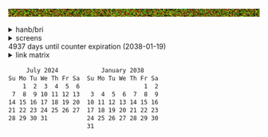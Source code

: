 ![banner](images/sunset.jpg)


<details><summary>hanb/bri</summary>
<sub><sup><sub><sup><sub><sup><sub><sup><sub><sup><sub><sup><sub><sup><sub><sup>
<pre>b   b   b   b   b   b     a   a   a   a   a   a   a     b   b   b   b   b   b
  b   b   b   b   b     a   a   a   a   a   a   a   a     b   b   b   b   b  
                      a   a   a   a   a   a   a   a   a                      
  c   c   c   c   c     a   a   a   a   a   a   a   a     c   c   c   c   c  
c   c   c   c   c   c     a   a   a   R   L   a   a     c   c   c   c   c   c
  c   c   c   c   c   c     a   a   RRRRR L a   a     c   c   c   c   c   c  
c   c   c   c   c   c   c     a   a  RRR  L   a     c   c   c   c   c   c   c
  c   c   c   c   c   c   c         RRRRRLLL      c   c   c   c   c   c   c  
c   c   c   c   c   c   c     d   d RRRRR L   d     c   c   c   c   c   c   c
  c   c   c   c   c   c     d   d   dRRRd   d   d     c   c   c   c   c   c  
c   c   c   c   c   c     d   d   d  RRR  d   d   d     c   c   c   c   c   c
  c   c   c   c   c     d   d   d   dRRRd   d   d   d     c   c   c   c   c  
                      d   d   d   d  RRR  d   d   d   d                      
  b   b   b   b   b     d   d   d   RRRRR   d   d   d     b   b   b   b   b  
b   b   b   b   b   b     d   d   d   d   d   d   d     b   b   b   b   b   b
  b   b   b   b   b   b     d   d   d   d   d   d     b   b   b   b   b   b  
b   b   b   b   b   b   b     d   d   d   d   d     b   b   b   b   b   b   b
  b   b   b   b   b   b   b                       b   b   b   b   b   b   b  
b   b   b   b   b   b   b     a   a   a   a   a     b   b   b   b   b   b   b
  b   b   b   b   b   b     a   a   a   a   a   a     b   b   b   b   b   b  
b   b   b   b   b   b     a   a   a   a   a   a   a     b   b   b   b   b   b
  b   b   b   b   b     a   a   a   a   a   a   a   a     b   b   b   b   b  
                      a   a   a   a   a   a   a   a   a                      
  c   c   c   c   c     a   a   a   a   a   a   a   a     c   c   c   c   c
</pre>
</sup></sub></sup></sub></sup></sub></sup></sub></sup></sub></sup></sub></sup></sub></sup></sub>

[hanb](https://github.com/handyc/hanb)

[bri](https://github.com/handyc/bri)

</details> 

<details><summary>screens</summary>
<sub><sup><sub><sup><sub><sup><sub><sup><sub><sup><sub><sup><sub><sup><sub><sup>
<pre>b   b   b   b   b   b     a   a   a   a   a   a   a     b   b   b   b   b   b     b   b   b   b   b   b     a   a   a   a   a   a   a     b   b   b   b   b   b     b   b   b   b   b   b     a   a   a   a   a   a   a     b   b   b   b   b   b     b   b   b   b   b   b     a   a   a   a   a   a   a     b   b   b   b   b   b
  b   b   b   b   b     a   a   a   a   a   a   a   a     b   b   b   b   b         b   b   b   b   b     a   a   a   a   a   a   a   a     b   b   b   b   b         b   b   b   b   b     a   a   a   a   a   a   a   a     b   b   b   b   b         b   b   b   b   b     a   a   a   a   a   a   a   a     b   b   b   b   b  
                      a   a   a   a   a   a   a   a   a                                                 a   a   a   a   a   a   a   a   a                                                 a   a   a   a   a   a   a   a   a                                                 a   a   a   a   a   a   a   a   a                      
  c   c   c   c   c     a   a   a   a   a   a   a   a     c   c   c   c   c         c   c   c   c   c     a   a   a   a   a   a   a   a     c   c   c   c   c         c   c   c   c   c     a   a   a   a   a   a   a   a     c   c   c   c   c         c   c   c   c   c     a   a   a   a   a   a   a   a     c   c   c   c   c  
c   c   c   c   c   c     a   a   a   R   L   a   a     c   c   c   c   c   c     c   c   c   c   c   c     a   a   a   R   L   a   a     c   c   c   c   c   c     c   c   c   c   c   c     a   a   a   R   L   a   a     c   c   c   c   c   c     c   c   c   c   c   c     a   a   a   R   L   a   a     c   c   c   c   c   c
  c   c   c   c   c   c     a   a   RRRRR L a   a     c   c   c   c   c   c         c   c   c   c   c   c     a   a   RRRRR L a   a     c   c   c   c   c   c         c   c   c   c   c   c     a   a   RRRRR L a   a     c   c   c   c   c   c         c   c   c   c   c   c     a   a   RRRRR L a   a     c   c   c   c   c   c  
c   c   c   c   c   c   c     a   a  RRR  L   a     c   c   c   c   c   c   c     c   c   c   c   c   c   c     a   a  RRR  L   a     c   c   c   c   c   c   c     c   c   c   c   c   c   c     a   a  RRR  L   a     c   c   c   c   c   c   c     c   c   c   c   c   c   c     a   a  RRR  L   a     c   c   c   c   c   c   c
  c   c   c   c   c   c   c         RRRRRLLL      c   c   c   c   c   c   c         c   c   c   c   c   c   c         RRRRRLLL      c   c   c   c   c   c   c         c   c   c   c   c   c   c         RRRRRLLL      c   c   c   c   c   c   c         c   c   c   c   c   c   c         RRRRRLLL      c   c   c   c   c   c   c  
c   c   c   c   c   c   c     d   d RRRRR L   d     c   c   c   c   c   c   c     c   c   c   c   c   c   c     d   d RRRRR L   d     c   c   c   c   c   c   c     c   c   c   c   c   c   c     d   d RRRRR L   d     c   c   c   c   c   c   c     c   c   c   c   c   c   c     d   d RRRRR L   d     c   c   c   c   c   c   c
  c   c   c   c   c   c     d   d   dRRRd   d   d     c   c   c   c   c   c         c   c   c   c   c   c     d   d   dRRRd   d   d     c   c   c   c   c   c         c   c   c   c   c   c     d   d   dRRRd   d   d     c   c   c   c   c   c         c   c   c   c   c   c     d   d   dRRRd   d   d     c   c   c   c   c   c  
c   c   c   c   c   c     d   d   d  RRR  d   d   d     c   c   c   c   c   c     c   c   c   c   c   c     d   d   d  RRR  d   d   d     c   c   c   c   c   c     c   c   c   c   c   c     d   d   d  RRR  d   d   d     c   c   c   c   c   c     c   c   c   c   c   c     d   d   d  RRR  d   d   d     c   c   c   c   c   c
  c   c   c   c   c     d   d   d   dRRRd   d   d   d     c   c   c   c   c         c   c   c   c   c     d   d   d   dRRRd   d   d   d     c   c   c   c   c         c   c   c   c   c     d   d   d   dRRRd   d   d   d     c   c   c   c   c         c   c   c   c   c     d   d   d   dRRRd   d   d   d     c   c   c   c   c  
                      d   d   d   d  RRR  d   d   d   d                                                 d   d   d   d  RRR  d   d   d   d                                                 d   d   d   d  RRR  d   d   d   d                                                 d   d   d   d  RRR  d   d   d   d                      
  b   b   b   b   b     d   d   d   RRRRR   d   d   d     b   b   b   b   b         b   b   b   b   b     d   d   d   RRRRR   d   d   d     b   b   b   b   b         b   b   b   b   b     d   d   d   RRRRR   d   d   d     b   b   b   b   b         b   b   b   b   b     d   d   d   RRRRR   d   d   d     b   b   b   b   b  
b   b   b   b   b   b     d   d   d   d   d   d   d     b   b   b   b   b   b     b   b   b   b   b   b     d   d   d   d   d   d   d     b   b   b   b   b   b     b   b   b   b   b   b     d   d   d   d   d   d   d     b   b   b   b   b   b     b   b   b   b   b   b     d   d   d   d   d   d   d     b   b   b   b   b   b
  b   b   b   b   b   b     d   d   d   d   d   d     b   b   b   b   b   b         b   b   b   b   b   b     d   d   d   d   d   d     b   b   b   b   b   b         b   b   b   b   b   b     d   d   d   d   d   d     b   b   b   b   b   b         b   b   b   b   b   b     d   d   d   d   d   d     b   b   b   b   b   b  
b   b   b   b   b   b   b     d   d   d   d   d     b   b   b   b   b   b   b     b   b   b   b   b   b   b     d   d   d   d   d     b   b   b   b   b   b   b     b   b   b   b   b   b   b     d   d   d   d   d     b   b   b   b   b   b   b     b   b   b   b   b   b   b     d   d   d   d   d     b   b   b   b   b   b   b
  b   b   b   b   b   b   b                       b   b   b   b   b   b   b         b   b   b   b   b   b   b                       b   b   b   b   b   b   b         b   b   b   b   b   b   b                       b   b   b   b   b   b   b         b   b   b   b   b   b   b                       b   b   b   b   b   b   b  
b   b   b   b   b   b   b     a   a   a   a   a     b   b   b   b   b   b   b     b   b   b   b   b   b   b     a   a   a   a   a     b   b   b   b   b   b   b     b   b   b   b   b   b   b     a   a   a   a   a     b   b   b   b   b   b   b     b   b   b   b   b   b   b     a   a   a   a   a     b   b   b   b   b   b   b
  b   b   b   b   b   b     a   a   a   a   a   a     b   b   b   b   b   b         b   b   b   b   b   b     a   a   a   a   a   a     b   b   b   b   b   b         b   b   b   b   b   b     a   a   a   a   a   a     b   b   b   b   b   b         b   b   b   b   b   b     a   a   a   a   a   a     b   b   b   b   b   b  
b   b   b   b   b   b     a   a   a   a   a   a   a     b   b   b   b   b   b     b   b   b   b   b   b     a   a   a   a   a   a   a     b   b   b   b   b   b     b   b   b   b   b   b     a   a   a   a   a   a   a     b   b   b   b   b   b     b   b   b   b   b   b     a   a   a   a   a   a   a     b   b   b   b   b   b
  b   b   b   b   b     a   a   a   a   a   a   a   a     b   b   b   b   b         b   b   b   b   b     a   a   a   a   a   a   a   a     b   b   b   b   b         b   b   b   b   b     a   a   a   a   a   a   a   a     b   b   b   b   b         b   b   b   b   b     a   a   a   a   a   a   a   a     b   b   b   b   b  
                      a   a   a   a   a   a   a   a   a                                                 a   a   a   a   a   a   a   a   a                                                 a   a   a   a   a   a   a   a   a                                                 a   a   a   a   a   a   a   a   a                      
  c   c   c   c   c     a   a   a   a   a   a   a   a     c   c   c   c   c       c   c   c   c   c     a   a   a   a   a   a   a   a     c   c   c   c   c       c   c   c   c   c     a   a   a   a   a   a   a   a     c   c   c   c   c       c   c   c   c   c     a   a   a   a   a   a   a   a     c   c   c   c   c
</pre>
<pre>b   b   b   b   b   b     a   a   a   a   a   a   a     b   b   b   b   b   b     b   b   b   b   b   b     a   a   a   a   a   a   a     b   b   b   b   b   b     b   b   b   b   b   b     a   a   a   a   a   a   a     b   b   b   b   b   b     b   b   b   b   b   b     a   a   a   a   a   a   a     b   b   b   b   b   b
  b   b   b   b   b     a   a   a   a   a   a   a   a     b   b   b   b   b         b   b   b   b   b     a   a   a   a   a   a   a   a     b   b   b   b   b         b   b   b   b   b     a   a   a   a   a   a   a   a     b   b   b   b   b         b   b   b   b   b     a   a   a   a   a   a   a   a     b   b   b   b   b  
                      a   a   a   a   a   a   a   a   a                                                 a   a   a   a   a   a   a   a   a                                                 a   a   a   a   a   a   a   a   a                                                 a   a   a   a   a   a   a   a   a                      
  c   c   c   c   c     a   a   a   a   a   a   a   a     c   c   c   c   c         c   c   c   c   c     a   a   a   a   a   a   a   a     c   c   c   c   c         c   c   c   c   c     a   a   a   a   a   a   a   a     c   c   c   c   c         c   c   c   c   c     a   a   a   a   a   a   a   a     c   c   c   c   c  
c   c   c   c   c   c     a   a   a   R   L   a   a     c   c   c   c   c   c     c   c   c   c   c   c     a   a   a   R   L   a   a     c   c   c   c   c   c     c   c   c   c   c   c     a   a   a   R   L   a   a     c   c   c   c   c   c     c   c   c   c   c   c     a   a   a   R   L   a   a     c   c   c   c   c   c
  c   c   c   c   c   c     a   a   RRRRR L a   a     c   c   c   c   c   c         c   c   c   c   c   c     a   a   RRRRR L a   a     c   c   c   c   c   c         c   c   c   c   c   c     a   a   RRRRR L a   a     c   c   c   c   c   c         c   c   c   c   c   c     a   a   RRRRR L a   a     c   c   c   c   c   c  
c   c   c   c   c   c   c     a   a  RRR  L   a     c   c   c   c   c   c   c     c   c   c   c   c   c   c     a   a  RRR  L   a     c   c   c   c   c   c   c     c   c   c   c   c   c   c     a   a  RRR  L   a     c   c   c   c   c   c   c     c   c   c   c   c   c   c     a   a  RRR  L   a     c   c   c   c   c   c   c
  c   c   c   c   c   c   c         RRRRRLLL      c   c   c   c   c   c   c         c   c   c   c   c   c   c         RRRRRLLL      c   c   c   c   c   c   c         c   c   c   c   c   c   c         RRRRRLLL      c   c   c   c   c   c   c         c   c   c   c   c   c   c         RRRRRLLL      c   c   c   c   c   c   c  
c   c   c   c   c   c   c     d   d RRRRR L   d     c   c   c   c   c   c   c     c   c   c   c   c   c   c     d   d RRRRR L   d     c   c   c   c   c   c   c     c   c   c   c   c   c   c     d   d RRRRR L   d     c   c   c   c   c   c   c     c   c   c   c   c   c   c     d   d RRRRR L   d     c   c   c   c   c   c   c
  c   c   c   c   c   c     d   d   dRRRd   d   d     c   c   c   c   c   c         c   c   c   c   c   c     d   d   dRRRd   d   d     c   c   c   c   c   c         c   c   c   c   c   c     d   d   dRRRd   d   d     c   c   c   c   c   c         c   c   c   c   c   c     d   d   dRRRd   d   d     c   c   c   c   c   c  
c   c   c   c   c   c     d   d   d  RRR  d   d   d     c   c   c   c   c   c     c   c   c   c   c   c     d   d   d  RRR  d   d   d     c   c   c   c   c   c     c   c   c   c   c   c     d   d   d  RRR  d   d   d     c   c   c   c   c   c     c   c   c   c   c   c     d   d   d  RRR  d   d   d     c   c   c   c   c   c
  c   c   c   c   c     d   d   d   dRRRd   d   d   d     c   c   c   c   c         c   c   c   c   c     d   d   d   dRRRd   d   d   d     c   c   c   c   c         c   c   c   c   c     d   d   d   dRRRd   d   d   d     c   c   c   c   c         c   c   c   c   c     d   d   d   dRRRd   d   d   d     c   c   c   c   c  
                      d   d   d   d  RRR  d   d   d   d                                                 d   d   d   d  RRR  d   d   d   d                                                 d   d   d   d  RRR  d   d   d   d                                                 d   d   d   d  RRR  d   d   d   d                      
  b   b   b   b   b     d   d   d   RRRRR   d   d   d     b   b   b   b   b         b   b   b   b   b     d   d   d   RRRRR   d   d   d     b   b   b   b   b         b   b   b   b   b     d   d   d   RRRRR   d   d   d     b   b   b   b   b         b   b   b   b   b     d   d   d   RRRRR   d   d   d     b   b   b   b   b  
b   b   b   b   b   b     d   d   d   d   d   d   d     b   b   b   b   b   b     b   b   b   b   b   b     d   d   d   d   d   d   d     b   b   b   b   b   b     b   b   b   b   b   b     d   d   d   d   d   d   d     b   b   b   b   b   b     b   b   b   b   b   b     d   d   d   d   d   d   d     b   b   b   b   b   b
  b   b   b   b   b   b     d   d   d   d   d   d     b   b   b   b   b   b         b   b   b   b   b   b     d   d   d   d   d   d     b   b   b   b   b   b         b   b   b   b   b   b     d   d   d   d   d   d     b   b   b   b   b   b         b   b   b   b   b   b     d   d   d   d   d   d     b   b   b   b   b   b  
b   b   b   b   b   b   b     d   d   d   d   d     b   b   b   b   b   b   b     b   b   b   b   b   b   b     d   d   d   d   d     b   b   b   b   b   b   b     b   b   b   b   b   b   b     d   d   d   d   d     b   b   b   b   b   b   b     b   b   b   b   b   b   b     d   d   d   d   d     b   b   b   b   b   b   b
  b   b   b   b   b   b   b                       b   b   b   b   b   b   b         b   b   b   b   b   b   b                       b   b   b   b   b   b   b         b   b   b   b   b   b   b                       b   b   b   b   b   b   b         b   b   b   b   b   b   b                       b   b   b   b   b   b   b  
b   b   b   b   b   b   b     a   a   a   a   a     b   b   b   b   b   b   b     b   b   b   b   b   b   b     a   a   a   a   a     b   b   b   b   b   b   b     b   b   b   b   b   b   b     a   a   a   a   a     b   b   b   b   b   b   b     b   b   b   b   b   b   b     a   a   a   a   a     b   b   b   b   b   b   b
  b   b   b   b   b   b     a   a   a   a   a   a     b   b   b   b   b   b         b   b   b   b   b   b     a   a   a   a   a   a     b   b   b   b   b   b         b   b   b   b   b   b     a   a   a   a   a   a     b   b   b   b   b   b         b   b   b   b   b   b     a   a   a   a   a   a     b   b   b   b   b   b  
b   b   b   b   b   b     a   a   a   a   a   a   a     b   b   b   b   b   b     b   b   b   b   b   b     a   a   a   a   a   a   a     b   b   b   b   b   b     b   b   b   b   b   b     a   a   a   a   a   a   a     b   b   b   b   b   b     b   b   b   b   b   b     a   a   a   a   a   a   a     b   b   b   b   b   b
  b   b   b   b   b     a   a   a   a   a   a   a   a     b   b   b   b   b         b   b   b   b   b     a   a   a   a   a   a   a   a     b   b   b   b   b         b   b   b   b   b     a   a   a   a   a   a   a   a     b   b   b   b   b         b   b   b   b   b     a   a   a   a   a   a   a   a     b   b   b   b   b  
                      a   a   a   a   a   a   a   a   a                                                 a   a   a   a   a   a   a   a   a                                                 a   a   a   a   a   a   a   a   a                                                 a   a   a   a   a   a   a   a   a                      
  c   c   c   c   c     a   a   a   a   a   a   a   a     c   c   c   c   c       c   c   c   c   c     a   a   a   a   a   a   a   a     c   c   c   c   c       c   c   c   c   c     a   a   a   a   a   a   a   a     c   c   c   c   c       c   c   c   c   c     a   a   a   a   a   a   a   a     c   c   c   c   c
</pre>
<pre>b   b   b   b   b   b     a   a   a   a   a   a   a     b   b   b   b   b   b     b   b   b   b   b   b     a   a   a   a   a   a   a     b   b   b   b   b   b     b   b   b   b   b   b     a   a   a   a   a   a   a     b   b   b   b   b   b     b   b   b   b   b   b     a   a   a   a   a   a   a     b   b   b   b   b   b
  b   b   b   b   b     a   a   a   a   a   a   a   a     b   b   b   b   b         b   b   b   b   b     a   a   a   a   a   a   a   a     b   b   b   b   b         b   b   b   b   b     a   a   a   a   a   a   a   a     b   b   b   b   b         b   b   b   b   b     a   a   a   a   a   a   a   a     b   b   b   b   b  
                      a   a   a   a   a   a   a   a   a                                                 a   a   a   a   a   a   a   a   a                                                 a   a   a   a   a   a   a   a   a                                                 a   a   a   a   a   a   a   a   a                      
  c   c   c   c   c     a   a   a   a   a   a   a   a     c   c   c   c   c         c   c   c   c   c     a   a   a   a   a   a   a   a     c   c   c   c   c         c   c   c   c   c     a   a   a   a   a   a   a   a     c   c   c   c   c         c   c   c   c   c     a   a   a   a   a   a   a   a     c   c   c   c   c  
c   c   c   c   c   c     a   a   a   R   L   a   a     c   c   c   c   c   c     c   c   c   c   c   c     a   a   a   R   L   a   a     c   c   c   c   c   c     c   c   c   c   c   c     a   a   a   R   L   a   a     c   c   c   c   c   c     c   c   c   c   c   c     a   a   a   R   L   a   a     c   c   c   c   c   c
  c   c   c   c   c   c     a   a   RRRRR L a   a     c   c   c   c   c   c         c   c   c   c   c   c     a   a   RRRRR L a   a     c   c   c   c   c   c         c   c   c   c   c   c     a   a   RRRRR L a   a     c   c   c   c   c   c         c   c   c   c   c   c     a   a   RRRRR L a   a     c   c   c   c   c   c  
c   c   c   c   c   c   c     a   a  RRR  L   a     c   c   c   c   c   c   c     c   c   c   c   c   c   c     a   a  RRR  L   a     c   c   c   c   c   c   c     c   c   c   c   c   c   c     a   a  RRR  L   a     c   c   c   c   c   c   c     c   c   c   c   c   c   c     a   a  RRR  L   a     c   c   c   c   c   c   c
  c   c   c   c   c   c   c         RRRRRLLL      c   c   c   c   c   c   c         c   c   c   c   c   c   c         RRRRRLLL      c   c   c   c   c   c   c         c   c   c   c   c   c   c         RRRRRLLL      c   c   c   c   c   c   c         c   c   c   c   c   c   c         RRRRRLLL      c   c   c   c   c   c   c  
c   c   c   c   c   c   c     d   d RRRRR L   d     c   c   c   c   c   c   c     c   c   c   c   c   c   c     d   d RRRRR L   d     c   c   c   c   c   c   c     c   c   c   c   c   c   c     d   d RRRRR L   d     c   c   c   c   c   c   c     c   c   c   c   c   c   c     d   d RRRRR L   d     c   c   c   c   c   c   c
  c   c   c   c   c   c     d   d   dRRRd   d   d     c   c   c   c   c   c         c   c   c   c   c   c     d   d   dRRRd   d   d     c   c   c   c   c   c         c   c   c   c   c   c     d   d   dRRRd   d   d     c   c   c   c   c   c         c   c   c   c   c   c     d   d   dRRRd   d   d     c   c   c   c   c   c  
c   c   c   c   c   c     d   d   d  RRR  d   d   d     c   c   c   c   c   c     c   c   c   c   c   c     d   d   d  RRR  d   d   d     c   c   c   c   c   c     c   c   c   c   c   c     d   d   d  RRR  d   d   d     c   c   c   c   c   c     c   c   c   c   c   c     d   d   d  RRR  d   d   d     c   c   c   c   c   c
  c   c   c   c   c     d   d   d   dRRRd   d   d   d     c   c   c   c   c         c   c   c   c   c     d   d   d   dRRRd   d   d   d     c   c   c   c   c         c   c   c   c   c     d   d   d   dRRRd   d   d   d     c   c   c   c   c         c   c   c   c   c     d   d   d   dRRRd   d   d   d     c   c   c   c   c  
                      d   d   d   d  RRR  d   d   d   d                                                 d   d   d   d  RRR  d   d   d   d                                                 d   d   d   d  RRR  d   d   d   d                                                 d   d   d   d  RRR  d   d   d   d                      
  b   b   b   b   b     d   d   d   RRRRR   d   d   d     b   b   b   b   b         b   b   b   b   b     d   d   d   RRRRR   d   d   d     b   b   b   b   b         b   b   b   b   b     d   d   d   RRRRR   d   d   d     b   b   b   b   b         b   b   b   b   b     d   d   d   RRRRR   d   d   d     b   b   b   b   b  
b   b   b   b   b   b     d   d   d   d   d   d   d     b   b   b   b   b   b     b   b   b   b   b   b     d   d   d   d   d   d   d     b   b   b   b   b   b     b   b   b   b   b   b     d   d   d   d   d   d   d     b   b   b   b   b   b     b   b   b   b   b   b     d   d   d   d   d   d   d     b   b   b   b   b   b
  b   b   b   b   b   b     d   d   d   d   d   d     b   b   b   b   b   b         b   b   b   b   b   b     d   d   d   d   d   d     b   b   b   b   b   b         b   b   b   b   b   b     d   d   d   d   d   d     b   b   b   b   b   b         b   b   b   b   b   b     d   d   d   d   d   d     b   b   b   b   b   b  
b   b   b   b   b   b   b     d   d   d   d   d     b   b   b   b   b   b   b     b   b   b   b   b   b   b     d   d   d   d   d     b   b   b   b   b   b   b     b   b   b   b   b   b   b     d   d   d   d   d     b   b   b   b   b   b   b     b   b   b   b   b   b   b     d   d   d   d   d     b   b   b   b   b   b   b
  b   b   b   b   b   b   b                       b   b   b   b   b   b   b         b   b   b   b   b   b   b                       b   b   b   b   b   b   b         b   b   b   b   b   b   b                       b   b   b   b   b   b   b         b   b   b   b   b   b   b                       b   b   b   b   b   b   b  
b   b   b   b   b   b   b     a   a   a   a   a     b   b   b   b   b   b   b     b   b   b   b   b   b   b     a   a   a   a   a     b   b   b   b   b   b   b     b   b   b   b   b   b   b     a   a   a   a   a     b   b   b   b   b   b   b     b   b   b   b   b   b   b     a   a   a   a   a     b   b   b   b   b   b   b
  b   b   b   b   b   b     a   a   a   a   a   a     b   b   b   b   b   b         b   b   b   b   b   b     a   a   a   a   a   a     b   b   b   b   b   b         b   b   b   b   b   b     a   a   a   a   a   a     b   b   b   b   b   b         b   b   b   b   b   b     a   a   a   a   a   a     b   b   b   b   b   b  
b   b   b   b   b   b     a   a   a   a   a   a   a     b   b   b   b   b   b     b   b   b   b   b   b     a   a   a   a   a   a   a     b   b   b   b   b   b     b   b   b   b   b   b     a   a   a   a   a   a   a     b   b   b   b   b   b     b   b   b   b   b   b     a   a   a   a   a   a   a     b   b   b   b   b   b
  b   b   b   b   b     a   a   a   a   a   a   a   a     b   b   b   b   b         b   b   b   b   b     a   a   a   a   a   a   a   a     b   b   b   b   b         b   b   b   b   b     a   a   a   a   a   a   a   a     b   b   b   b   b         b   b   b   b   b     a   a   a   a   a   a   a   a     b   b   b   b   b  
                      a   a   a   a   a   a   a   a   a                                                 a   a   a   a   a   a   a   a   a                                                 a   a   a   a   a   a   a   a   a                                                 a   a   a   a   a   a   a   a   a                      
  c   c   c   c   c     a   a   a   a   a   a   a   a     c   c   c   c   c       c   c   c   c   c     a   a   a   a   a   a   a   a     c   c   c   c   c       c   c   c   c   c     a   a   a   a   a   a   a   a     c   c   c   c   c       c   c   c   c   c     a   a   a   a   a   a   a   a     c   c   c   c   c
</pre>
<pre>b   b   b   b   b   b     a   a   a   a   a   a   a     b   b   b   b   b   b     b   b   b   b   b   b     a   a   a   a   a   a   a     b   b   b   b   b   b     b   b   b   b   b   b     a   a   a   a   a   a   a     b   b   b   b   b   b     b   b   b   b   b   b     a   a   a   a   a   a   a     b   b   b   b   b   b
  b   b   b   b   b     a   a   a   a   a   a   a   a     b   b   b   b   b         b   b   b   b   b     a   a   a   a   a   a   a   a     b   b   b   b   b         b   b   b   b   b     a   a   a   a   a   a   a   a     b   b   b   b   b         b   b   b   b   b     a   a   a   a   a   a   a   a     b   b   b   b   b  
                      a   a   a   a   a   a   a   a   a                                                 a   a   a   a   a   a   a   a   a                                                 a   a   a   a   a   a   a   a   a                                                 a   a   a   a   a   a   a   a   a                      
  c   c   c   c   c     a   a   a   a   a   a   a   a     c   c   c   c   c         c   c   c   c   c     a   a   a   a   a   a   a   a     c   c   c   c   c         c   c   c   c   c     a   a   a   a   a   a   a   a     c   c   c   c   c         c   c   c   c   c     a   a   a   a   a   a   a   a     c   c   c   c   c  
c   c   c   c   c   c     a   a   a   R   L   a   a     c   c   c   c   c   c     c   c   c   c   c   c     a   a   a   R   L   a   a     c   c   c   c   c   c     c   c   c   c   c   c     a   a   a   R   L   a   a     c   c   c   c   c   c     c   c   c   c   c   c     a   a   a   R   L   a   a     c   c   c   c   c   c
  c   c   c   c   c   c     a   a   RRRRR L a   a     c   c   c   c   c   c         c   c   c   c   c   c     a   a   RRRRR L a   a     c   c   c   c   c   c         c   c   c   c   c   c     a   a   RRRRR L a   a     c   c   c   c   c   c         c   c   c   c   c   c     a   a   RRRRR L a   a     c   c   c   c   c   c  
c   c   c   c   c   c   c     a   a  RRR  L   a     c   c   c   c   c   c   c     c   c   c   c   c   c   c     a   a  RRR  L   a     c   c   c   c   c   c   c     c   c   c   c   c   c   c     a   a  RRR  L   a     c   c   c   c   c   c   c     c   c   c   c   c   c   c     a   a  RRR  L   a     c   c   c   c   c   c   c
  c   c   c   c   c   c   c         RRRRRLLL      c   c   c   c   c   c   c         c   c   c   c   c   c   c         RRRRRLLL      c   c   c   c   c   c   c         c   c   c   c   c   c   c         RRRRRLLL      c   c   c   c   c   c   c         c   c   c   c   c   c   c         RRRRRLLL      c   c   c   c   c   c   c  
c   c   c   c   c   c   c     d   d RRRRR L   d     c   c   c   c   c   c   c     c   c   c   c   c   c   c     d   d RRRRR L   d     c   c   c   c   c   c   c     c   c   c   c   c   c   c     d   d RRRRR L   d     c   c   c   c   c   c   c     c   c   c   c   c   c   c     d   d RRRRR L   d     c   c   c   c   c   c   c
  c   c   c   c   c   c     d   d   dRRRd   d   d     c   c   c   c   c   c         c   c   c   c   c   c     d   d   dRRRd   d   d     c   c   c   c   c   c         c   c   c   c   c   c     d   d   dRRRd   d   d     c   c   c   c   c   c         c   c   c   c   c   c     d   d   dRRRd   d   d     c   c   c   c   c   c  
c   c   c   c   c   c     d   d   d  RRR  d   d   d     c   c   c   c   c   c     c   c   c   c   c   c     d   d   d  RRR  d   d   d     c   c   c   c   c   c     c   c   c   c   c   c     d   d   d  RRR  d   d   d     c   c   c   c   c   c     c   c   c   c   c   c     d   d   d  RRR  d   d   d     c   c   c   c   c   c
  c   c   c   c   c     d   d   d   dRRRd   d   d   d     c   c   c   c   c         c   c   c   c   c     d   d   d   dRRRd   d   d   d     c   c   c   c   c         c   c   c   c   c     d   d   d   dRRRd   d   d   d     c   c   c   c   c         c   c   c   c   c     d   d   d   dRRRd   d   d   d     c   c   c   c   c  
                      d   d   d   d  RRR  d   d   d   d                                                 d   d   d   d  RRR  d   d   d   d                                                 d   d   d   d  RRR  d   d   d   d                                                 d   d   d   d  RRR  d   d   d   d                      
  b   b   b   b   b     d   d   d   RRRRR   d   d   d     b   b   b   b   b         b   b   b   b   b     d   d   d   RRRRR   d   d   d     b   b   b   b   b         b   b   b   b   b     d   d   d   RRRRR   d   d   d     b   b   b   b   b         b   b   b   b   b     d   d   d   RRRRR   d   d   d     b   b   b   b   b  
b   b   b   b   b   b     d   d   d   d   d   d   d     b   b   b   b   b   b     b   b   b   b   b   b     d   d   d   d   d   d   d     b   b   b   b   b   b     b   b   b   b   b   b     d   d   d   d   d   d   d     b   b   b   b   b   b     b   b   b   b   b   b     d   d   d   d   d   d   d     b   b   b   b   b   b
  b   b   b   b   b   b     d   d   d   d   d   d     b   b   b   b   b   b         b   b   b   b   b   b     d   d   d   d   d   d     b   b   b   b   b   b         b   b   b   b   b   b     d   d   d   d   d   d     b   b   b   b   b   b         b   b   b   b   b   b     d   d   d   d   d   d     b   b   b   b   b   b  
b   b   b   b   b   b   b     d   d   d   d   d     b   b   b   b   b   b   b     b   b   b   b   b   b   b     d   d   d   d   d     b   b   b   b   b   b   b     b   b   b   b   b   b   b     d   d   d   d   d     b   b   b   b   b   b   b     b   b   b   b   b   b   b     d   d   d   d   d     b   b   b   b   b   b   b
  b   b   b   b   b   b   b                       b   b   b   b   b   b   b         b   b   b   b   b   b   b                       b   b   b   b   b   b   b         b   b   b   b   b   b   b                       b   b   b   b   b   b   b         b   b   b   b   b   b   b                       b   b   b   b   b   b   b  
b   b   b   b   b   b   b     a   a   a   a   a     b   b   b   b   b   b   b     b   b   b   b   b   b   b     a   a   a   a   a     b   b   b   b   b   b   b     b   b   b   b   b   b   b     a   a   a   a   a     b   b   b   b   b   b   b     b   b   b   b   b   b   b     a   a   a   a   a     b   b   b   b   b   b   b
  b   b   b   b   b   b     a   a   a   a   a   a     b   b   b   b   b   b         b   b   b   b   b   b     a   a   a   a   a   a     b   b   b   b   b   b         b   b   b   b   b   b     a   a   a   a   a   a     b   b   b   b   b   b         b   b   b   b   b   b     a   a   a   a   a   a     b   b   b   b   b   b  
b   b   b   b   b   b     a   a   a   a   a   a   a     b   b   b   b   b   b     b   b   b   b   b   b     a   a   a   a   a   a   a     b   b   b   b   b   b     b   b   b   b   b   b     a   a   a   a   a   a   a     b   b   b   b   b   b     b   b   b   b   b   b     a   a   a   a   a   a   a     b   b   b   b   b   b
  b   b   b   b   b     a   a   a   a   a   a   a   a     b   b   b   b   b         b   b   b   b   b     a   a   a   a   a   a   a   a     b   b   b   b   b         b   b   b   b   b     a   a   a   a   a   a   a   a     b   b   b   b   b         b   b   b   b   b     a   a   a   a   a   a   a   a     b   b   b   b   b  
                      a   a   a   a   a   a   a   a   a                                                 a   a   a   a   a   a   a   a   a                                                 a   a   a   a   a   a   a   a   a                                                 a   a   a   a   a   a   a   a   a                      
  c   c   c   c   c     a   a   a   a   a   a   a   a     c   c   c   c   c       c   c   c   c   c     a   a   a   a   a   a   a   a     c   c   c   c   c       c   c   c   c   c     a   a   a   a   a   a   a   a     c   c   c   c   c       c   c   c   c   c     a   a   a   a   a   a   a   a     c   c   c   c   c
</pre>
</sup></sub></sup></sub></sup></sub></sup></sub></sup></sub></sup></sub></sup></sub></sup></sub>

[hanb](https://github.com/handyc/hanb)

[bri](https://github.com/handyc/bri)

</details> 

<!---
<details><summary>chart</summary>

Markdown | Less | Pretty
--- | --- | ---
*Still* | `renders` | **nicely**
1 | 2 | 3

</details>
-->

<!--- 
<details><summary>nested</summary>
<details><summary>hanb/bri</summary>
<sub><sup><sub><sup><sub><sup><sub><sup><sub><sup><sub><sup><sub><sup><sub><sup><pre>
b   b   b   b   b   b     a   a   a   a   a   a   a     b   b   b   b   b   b
  b   b   b   b   b     a   a   a   a   a   a   a   a     b   b   b   b   b  
                      a   a   a   a   a   a   a   a   a                      
  c   c   c   c   c     a   a   a   a   a   a   a   a     c   c   c   c   c  
c   c   c   c   c   c     a   a   a   R   L   a   a     c   c   c   c   c   c
  c   c   c   c   c   c     a   a   RRRRR L a   a     c   c   c   c   c   c  
c   c   c   c   c   c   c     a   a  RRR  L   a     c   c   c   c   c   c   c
  c   c   c   c   c   c   c         RRRRRLLL      c   c   c   c   c   c   c  
c   c   c   c   c   c   c     d   d RRRRR L   d     c   c   c   c   c   c   c
  c   c   c   c   c   c     d   d   dRRRd   d   d     c   c   c   c   c   c  
c   c   c   c   c   c     d   d   d  RRR  d   d   d     c   c   c   c   c   c
  c   c   c   c   c     d   d   d   dRRRd   d   d   d     c   c   c   c   c  
                      d   d   d   d  RRR  d   d   d   d                      
  b   b   b   b   b     d   d   d   RRRRR   d   d   d     b   b   b   b   b  
b   b   b   b   b   b     d   d   d   d   d   d   d     b   b   b   b   b   b
  b   b   b   b   b   b     d   d   d   d   d   d     b   b   b   b   b   b  
b   b   b   b   b   b   b     d   d   d   d   d     b   b   b   b   b   b   b
  b   b   b   b   b   b   b                       b   b   b   b   b   b   b  
b   b   b   b   b   b   b     a   a   a   a   a     b   b   b   b   b   b   b
  b   b   b   b   b   b     a   a   a   a   a   a     b   b   b   b   b   b  
b   b   b   b   b   b     a   a   a   a   a   a   a     b   b   b   b   b   b
  b   b   b   b   b     a   a   a   a   a   a   a   a     b   b   b   b   b  
                      a   a   a   a   a   a   a   a   a                      
  c   c   c   c   c     a   a   a   a   a   a   a   a     c   c   c   c   c  </pre>
</sup></sub></sup></sub></sup></sub></sup></sub></sup></sub></sup></sub></sup></sub></sup></sub>
</details><details><summary>hanb/bri</summary><sub><sup><sub><sup><sub><sup><sub><sup><sub><sup><sub><sup><sub><sup><sub><sup><pre>
b   b   b   b   b   b     a   a   a   a   a   a   a     b   b   b   b   b   b
  b   b   b   b   b     a   a   a   a   a   a   a   a     b   b   b   b   b  
                      a   a   a   a   a   a   a   a   a                      
  c   c   c   c   c     a   a   a   a   a   a   a   a     c   c   c   c   c  
c   c   c   c   c   c     a   a   a   R   L   a   a     c   c   c   c   c   c
  c   c   c   c   c   c     a   a   RRRRR L a   a     c   c   c   c   c   c  
c   c   c   c   c   c   c     a   a  RRR  L   a     c   c   c   c   c   c   c
  c   c   c   c   c   c   c         RRRRRLLL      c   c   c   c   c   c   c  
c   c   c   c   c   c   c     d   d RRRRR L   d     c   c   c   c   c   c   c
  c   c   c   c   c   c     d   d   dRRRd   d   d     c   c   c   c   c   c  
c   c   c   c   c   c     d   d   d  RRR  d   d   d     c   c   c   c   c   c
  c   c   c   c   c     d   d   d   dRRRd   d   d   d     c   c   c   c   c  
                      d   d   d   d  RRR  d   d   d   d                      
  b   b   b   b   b     d   d   d   RRRRR   d   d   d     b   b   b   b   b  
b   b   b   b   b   b     d   d   d   d   d   d   d     b   b   b   b   b   b
  b   b   b   b   b   b     d   d   d   d   d   d     b   b   b   b   b   b  
b   b   b   b   b   b   b     d   d   d   d   d     b   b   b   b   b   b   b
  b   b   b   b   b   b   b                       b   b   b   b   b   b   b  
b   b   b   b   b   b   b     a   a   a   a   a     b   b   b   b   b   b   b
  b   b   b   b   b   b     a   a   a   a   a   a     b   b   b   b   b   b  
b   b   b   b   b   b     a   a   a   a   a   a   a     b   b   b   b   b   b
  b   b   b   b   b     a   a   a   a   a   a   a   a     b   b   b   b   b  
                      a   a   a   a   a   a   a   a   a                      
  c   c   c   c   c     a   a   a   a   a   a   a   a     c   c   c   c   c  
</pre></sup></sub></sup></sub></sup></sub></sup></sub></sup></sub></sup></sub></sup></sub></sup></sub>
</details><details><summary>hanb/bri</summary>
<sub><sup><sub><sup><sub><sup><sub><sup><sub><sup><sub><sup><sub><sup><sub><sup>
<pre>
b   b   b   b   b   b     a   a   a   a   a   a   a     b   b   b   b   b   b
  b   b   b   b   b     a   a   a   a   a   a   a   a     b   b   b   b   b  
                      a   a   a   a   a   a   a   a   a                      
  c   c   c   c   c     a   a   a   a   a   a   a   a     c   c   c   c   c  
c   c   c   c   c   c     a   a   a   R   L   a   a     c   c   c   c   c   c
  c   c   c   c   c   c     a   a   RRRRR L a   a     c   c   c   c   c   c  
c   c   c   c   c   c   c     a   a  RRR  L   a     c   c   c   c   c   c   c
  c   c   c   c   c   c   c         RRRRRLLL      c   c   c   c   c   c   c  
c   c   c   c   c   c   c     d   d RRRRR L   d     c   c   c   c   c   c   c
  c   c   c   c   c   c     d   d   dRRRd   d   d     c   c   c   c   c   c  
c   c   c   c   c   c     d   d   d  RRR  d   d   d     c   c   c   c   c   c
  c   c   c   c   c     d   d   d   dRRRd   d   d   d     c   c   c   c   c  
                      d   d   d   d  RRR  d   d   d   d                      
  b   b   b   b   b     d   d   d   RRRRR   d   d   d     b   b   b   b   b  
b   b   b   b   b   b     d   d   d   d   d   d   d     b   b   b   b   b   b
  b   b   b   b   b   b     d   d   d   d   d   d     b   b   b   b   b   b  
b   b   b   b   b   b   b     d   d   d   d   d     b   b   b   b   b   b   b
  b   b   b   b   b   b   b                       b   b   b   b   b   b   b  
b   b   b   b   b   b   b     a   a   a   a   a     b   b   b   b   b   b   b
  b   b   b   b   b   b     a   a   a   a   a   a     b   b   b   b   b   b  
b   b   b   b   b   b     a   a   a   a   a   a   a     b   b   b   b   b   b
  b   b   b   b   b     a   a   a   a   a   a   a   a     b   b   b   b   b  
                      a   a   a   a   a   a   a   a   a                      
  c   c   c   c   c     a   a   a   a   a   a   a   a     c   c   c   c   c  
</pre>
</sup></sub></sup></sub></sup></sub></sup></sub></sup></sub></sup></sub></sup></sub></sup></sub>

</details>

<details><summary>hanb/bri</summary>
<sub><sup><sub><sup><sub><sup><sub><sup><sub><sup><sub><sup><sub><sup><sub><sup>
<pre>
b   b   b   b   b   b     a   a   a   a   a   a   a     b   b   b   b   b   b
  b   b   b   b   b     a   a   a   a   a   a   a   a     b   b   b   b   b  
                      a   a   a   a   a   a   a   a   a                      
  c   c   c   c   c     a   a   a   a   a   a   a   a     c   c   c   c   c  
c   c   c   c   c   c     a   a   a   R   L   a   a     c   c   c   c   c   c
  c   c   c   c   c   c     a   a   RRRRR L a   a     c   c   c   c   c   c  
c   c   c   c   c   c   c     a   a  RRR  L   a     c   c   c   c   c   c   c
  c   c   c   c   c   c   c         RRRRRLLL      c   c   c   c   c   c   c  
c   c   c   c   c   c   c     d   d RRRRR L   d     c   c   c   c   c   c   c
  c   c   c   c   c   c     d   d   dRRRd   d   d     c   c   c   c   c   c  
c   c   c   c   c   c     d   d   d  RRR  d   d   d     c   c   c   c   c   c
  c   c   c   c   c     d   d   d   dRRRd   d   d   d     c   c   c   c   c  
                      d   d   d   d  RRR  d   d   d   d                      
  b   b   b   b   b     d   d   d   RRRRR   d   d   d     b   b   b   b   b  
b   b   b   b   b   b     d   d   d   d   d   d   d     b   b   b   b   b   b
  b   b   b   b   b   b     d   d   d   d   d   d     b   b   b   b   b   b  
b   b   b   b   b   b   b     d   d   d   d   d     b   b   b   b   b   b   b
  b   b   b   b   b   b   b                       b   b   b   b   b   b   b  
b   b   b   b   b   b   b     a   a   a   a   a     b   b   b   b   b   b   b
  b   b   b   b   b   b     a   a   a   a   a   a     b   b   b   b   b   b  
b   b   b   b   b   b     a   a   a   a   a   a   a     b   b   b   b   b   b
  b   b   b   b   b     a   a   a   a   a   a   a   a     b   b   b   b   b  
                      a   a   a   a   a   a   a   a   a                      
  c   c   c   c   c     a   a   a   a   a   a   a   a     c   c   c   c   c</pre>
</sup></sub></sup></sub></sup></sub></sup></sub></sup></sub></sup></sub></sup></sub></sup></sub>

</details>

</details> 
-->

<!---
<details><summary>menu item test5</summary>

Normal text
<sub><sup>Small text</sup></sub>
<sub><sup><sub><sup>Tiny text</sup></sub></sup></sub>
<sub><sup><sub><sup><sub><sup><sub><sup><sub><sup><sub><sup><sub><sup><sub><sup>REALLY SMALL TEXT</sup></sub></sup></sub></sup></sub></sup></sub></sup></sub></sup></sub></sup></sub></sup></sub>

</details> 
-->

<!---
<details><summary>link test</summary>
<pre>
    ├── <a href="https://stackoverflow.com/">t_databases</a>  
    │   └── <a href="https://stackoverflow.com/">MongoDB-Go.md</a>
    └── <a href="https://stackoverflow.com/">t_webdev</a>  
        ├── <a href="https://stackoverflow.com/">editor-Swagger.md</a>  
        └── <a href="https://stackoverflow.com/">packages-Go.md</a>  
</pre>
</details>
-->

<!---
<details><summary>menu item test5</summary>

Normal text
<sub><sup>Small text</sup></sub>
<sub><sup><sub><sup>Tiny text</sup></sub></sup></sub>
<sub><sup><sub><sup><sub><sup><sub><sup><sub><sup><sub><sup><sub><sup><sub><sup>REALLY SMALL TEXT</sup></sub></sup></sub></sup></sub></sup></sub></sup></sub></sup></sub></sup></sub></sup></sub>

</details> 
-->4937 days until counter expiration (2038-01-19)




<details><summary>link matrix</summary>
<sub><sup><sub><sup><sub><sup><sub><sup><sub><sup><sub><sup><sub><sup><sub><sup>
<pre>b   b   b   b     a   a   a   a   a   a   a   a     b   b   b   b   b     a   a   a   a   a   a   a   a     b   b   b   b   b     a   a   a   a   a   a   a   a     b   b   b   b   b     a   a   a   a   a   a   a   a     b   b   b   b   b     a   a   a   a   a   a   a   a     b   b   b   b   b     a   a   a   a   a   a   a   a     b   
                 a   a   a   a   a   a   a   a   a                        a   a   a   a   a   a   a   a   a                        a   a   a   a   a   a   a   a   a                        a   a   a   a   a   a   a   a   a                        a   a   a   a   a   a   a   a   a                        a   a   a   a   a   a   a   a   a       
 c   c   c   c     a   a   a   a   a   a   a   a     c    c   c   c   c     a   a   a   a   a   a   a   a     c    c   c   c   c     a   a   a   a   a   a   a   a     c    c   c   c   c     a   a   a   a   a   a   a   a     c    c   c   c   c     a   a   a   a   a   a   a   a     c    c   c   c   c     a   a   a   a   a   a   a   a     c   
   c   c   c   c     a   a   a   R   L   a   a     c   c    c   c   c   c     a   a   a   R   L   a   a     c   c    c   c   c   c     a   a   a   R   L   a   a     c   c    c   c   c   c     a   a   a   R   L   a   a     c   c    c   c   c   c     a   a   a   R   L   a   a     c   c    c   c   c   c     a   a   a   R   L   a   a     c   c 
 c   c   c   c   c     a   a   RRRRR L a   a     c   c    c   c   c   c   c     a   a   RRRRR L a   a     c   c    c   c   c   c   c     a   a   RRRRR L a   a     c   c    c   c   c   c   c     a   a   RRRRR L a   a     c   c    c   c   c   c   c     a   a   RRRRR L a   a     c   c    c   c   c   c   c     a   a   RRRRR L a   a     c   c   
   c   c   c   c   c     a   a  RRR  L   a     c   c   c    c   c   c   c   c     a   a  RRR  L   a     c   c   c    c   c   c   c   c     a   a  RRR  L   a     c   c   c    c   c   c   c   c     a   a  RRR  L   a     c   c   c    c   c   c   c   c     a   a  RRR  L   a     c   c   c    c   c   c   c   c     a   a  RRR  L   a     c   c   c 
 c   c   c   c   c   c         RRRRRLLL      c   c   c    c   c   c   c   c   c         RRRRRLLL      c   c   c    c   c   c   c   c   c         RRRRRLLL      c   c   c    c   c   c   c   c   c         RRRRRLLL      c   c   c    c   c   c   c   c   c         RRRRRLLL      c   c   c    c   c   c   c   c   c         RRRRRLLL      c   c   c   
   c   c   c   c   c     d   d RRRRR L   d     c   c   c    c   c   c   c   c     d   d RRRRR L   d     c   c   c    c   c   c   c   c     d   d RRRRR L   d     c   c   c    c   c   c   c   c     d   d RRRRR L   d     c   c   c    c   c   c   c   c     d   d RRRRR L   d     c   c   c    c   c   c   c   c     d   d RRRRR L   d     c   c   c 
 c   c   c   c   c     d   d   dRRRd   d   d     c   c    c   c   c   c   c     d   d   dRRRd   d   d     c   c    c   c   c   c   c     d   d   dRRRd   d   d     c   c    c   c   c   c   c     d   d   dRRRd   d   d     c   c    c   c   c   c   c     d   d   dRRRd   d   d     c   c    c   c   c   c   c     d   d   dRRRd   d   d     c   c   
   c   c   c   c     d   d   d  RRR  d   d   d     c   c    c   c   c   c     d   d   d  RRR  d   d   d     c   c    c   c   c   c     d   d   d  RRR  d   d   d     c   c    c   c   c   c     d   d   d  RRR  d   d   d     c   c    c   c   c   c     d   d   d  RRR  d   d   d     c   c    c   c   c   c     d   d   d  RRR  d   d   d     c   c 
 c   c   c   c     d   d   d   dRRRd   d   d   d     c    c   c   c   c     d   d   d   dRRRd   d   d   d     c    c   c   c   c     d   d   d   dRRRd   d   d   d     c    c   c   c   c     d   d   d   dRRRd   d   d   d     c    c   c   c   c     d   d   d   dRRRd   d   d   d     c    c   c   c   c     d   d   d   dRRRd   d   d   d     c   
                 d   d   d   d  RRR  d   d   d   d                        d   d   d   d  RRR  d   d   d   d                        d   d   d   d  RRR  d   d   d   d                        d   d   d   d  RRR  d   d   d   d                        d   d   d   d  RRR  d   d   d   d                        d   d   d   d  RRR  d   d   d   d       
 b   b   b   b     d   d   d   RRRRR   d   d   d     b    b   b   b   b     d   d   d   RRRRR   d   d   d     b    b   b   b   b     d   d   d   RRRRR   d   d   d     b    b   b   b   b     d   d   d   RRRRR   d   d   d     b    b   b   b   b     d   d   d   RRRRR   d   d   d     b    b   b   b   b     d   d   d   RRRRR   d   d   d     b   
   b   b   b   b     d   d   d   d   d   d   d     b   b    b   b   b   b     d   d   d   d   d   d   d     b   b    b   b   b   b     d   d   d   d   d   d   d     b   b    b   b   b   b     d   d   d   d   d   d   d     b   b    b   b   b   b     d   d   d   d   d   d   d     b   b    b   b   b   b     d   d   d   d   d   d   d     b   b 
 b   b   b   b   b     d   d   d   d   d   d     b   b    b   b   b   b   b     d   d   d   d   d   d     b   b    b   b   b   b   b     d   d   d   d   d   d     b   b    b   b   b   b   b     d   d   d   d   d   d     b   b    b   b   b   b   b     d   d   d   d   d   d     b   b    b   b   b   b   b     d   d   d   d   d   d     b   b   
   b   b   b   b   b     d   d   d   d   d     b   b   b    b   b   b   b   b     d   d   d   d   d     b   b   b    b   b   b   b   b     d   d   d   d   d     b   b   b    b   b   b   b   b     d   d   d   d   d     b   b   b    b   b   b   b   b     d   d   d   d   d     b   b   b    b   b   b   b   b     d   d   d   d   d     b   b   b 
 b   b   b   b   b   b                       b   b   b    b   b   b   b   b   b                       b   b   b    b   b   b   b   b   b                       b   b   b    b   b   b   b   b   b                       b   b   b    b   b   b   b   b   b                       b   b   b    b   b   b   b   b   b                       b   b   b   
   b   b   b   b   b     a   a   a   a   a     b   b   b    b   b   b   b   b     a   a   a   a   a     b   b   b    b   b   b   b   b     a   a   a   a   a     b   b   b    b   b   b   b   b     a   a   a   a   a     b   b   b    b   b   b   b   b     a   a   a   a   a     b   b   b    b   b   b   b   b     a   a   a   a   a     b   b   b 
 b   b   b   b   b     a   a   a   a   a   a     b   b b   b   b   b   b     a   a   a   a   a   a     b   b b   b   b   b   b     a   a   a   a   a   a     b   b b   b   b   b   b     a   a   a   a   a   a     b   b b   b   b   b   b     a   a   a   a   a   a     b   b b   b   b   b   b     a   a   a   a   a   a     b   b
b   b   b   b     a   a   a   a   a   a   a   a     b   b   b   b   b     a   a   a   a   a   a   a   a     b   b   b   b   b     a   a   a   a   a   a   a   a     b   b   b   b   b     a   a   a   a   a   a   a   a     b   b   b   b   b     a   a   a   a   a   a   a   a     b   b   b   b   b     a   a   a   a   a   a   a   a     b   
                 a   a   a   a   a   a   a   a   a                        a   a   a   a   a   a   a   a   a                        a   a   a   a   a   a   a   a   a                        a   a   a   a   a   a   a   a   a                        a   a   a   a   a   a   a   a   a                        a   a   a   a   a   a   a   a   a       
 c   c   c   c     a   a   a   a   a   a   a   a     c    c   c   c   c     a   a   a   a   a   a   a   a     c    c   c   c   c     a   a   a   a   a   a   a   a     c    c   c   c   c     a   a   a   a   a   a   a   a     c    c   c   c   c     a   a   a   a   a   a   a   a     c    c   c   c   c     a   a   a   a   a   a   a   a     c   
   c   c   c   c     a   a   a   R   L   a   a     c   c    c   c   c   c     a   a   a   R   L   a   a     c   c    c   c   c   c     a   a   a   R   L   a   a     c   c    c   c   c   c     a   a   a   R   L   a   a     c   c    c   c   c   c     a   a   a   R   L   a   a     c   c    c   c   c   c     a   a   a   R   L   a   a     c   c 
 c   c   c   c   c     a   a   RRRRR L a   a     c   c    c   c   c   c   c     a   a   RRRRR L a   a     c   c    c   c   c   c   c     a   a   RRRRR L a   a     c   c    c   c   c   c   c     a   a   RRRRR L a   a     c   c    c   c   c   c   c     a   a   RRRRR L a   a     c   c    c   c   c   c   c     a   a   RRRRR L a   a     c   c   
   c   c   c   c   c     a   a  RRR  L   a     c   c   c    c   c   c   c   c     a   a  RRR  L   a     c   c   c    c   c   c   c   c     a   a  RRR  L   a     c   c   c    c   c   c   c   c     a   a  RRR  L   a     c   c   c    c   c   c   c   c     a   a  RRR  L   a     c   c   c    c   c   c   c   c     a   a  RRR  L   a     c   c   c 
 c   c   c   c   c   c         RRRRRLLL      c   c   c    c   c   c   c   c   c         RRRRRLLL      c   c   c    c   c   c   c   c   c         RRRRRLLL      c   c   c    c   c   c   c   c   c         RRRRRLLL      c   c   c    c   c   c   c   c   c         RRRRRLLL      c   c   c    c   c   c   c   c   c         RRRRRLLL      c   c   c   
   c   c   c   c   c     d   d RRRRR L   d     c   c   c    c   c   c   c   c     d   d RRRRR L   d     c   c   c    c   c   c   c   c     d   d RRRRR L   d     c   c   c    c   c   c   c   c     d   d RRRRR L   d     c   c   c    c   c   c   c   c     d   d RRRRR L   d     c   c   c    c   c   c   c   c     d   d RRRRR L   d     c   c   c 
 c   c   c   c   c     d   d   dRRRd   d   d     c   c    c   c   c   c   c     d   d   dRRRd   d   d     c   c    c   c   c   c   c     d   d   dRRRd   d   d     c   c    c   c   c   c   c     d   d   dRRRd   d   d     c   c    c   c   c   c   c     d   d   dRRRd   d   d     c   c    c   c   c   c   c     d   d   dRRRd   d   d     c   c   
   c   c   c   c     d   d   d  RRR  d   d   d     c   c    c   c   c   c     d   d   d  RRR  d   d   d     c   c    c   c   c   c     d   d   d  RRR  d   d   d     c   c    c   c   c   c     d   d   d  RRR  d   d   d     c   c    c   c   c   c     d   d   d  RRR  d   d   d     c   c    c   c   c   c     d   d   d  RRR  d   d   d     c   c 
 c   c   c   c     d   d   d   dRRRd   d   d   d     c    c   c   c   c     d   d   d   dRRRd   d   d   d     c    c   c   c   c     d   d   d   dRRRd   d   d   d     c    c   c   c   c     d   d   d   dRRRd   d   d   d     c    c   c   c   c     d   d   d   dRRRd   d   d   d     c    c   c   c   c     d   d   d   dRRRd   d   d   d     c   
                 d   d   d   d  RRR  d   d   d   d                        d   d   d   d  RRR  d   d   d   d                        d   d   d   d  RRR  d   d   d   d                        d   d   d   d  RRR  d   d   d   d                        d   d   d   d  RRR  d   d   d   d                        d   d   d   d  RRR  d   d   d   d       
 b   b   b   b     d   d   d   RRRRR   d   d   d     b    b   b   b   b     d   d   d   RRRRR   d   d   d     b    b   b   b   b     d   d   d   RRRRR   d   d   d     b    b   b   b   b     d   d   d   RRRRR   d   d   d     b    b   b   b   b     d   d   d   RRRRR   d   d   d     b    b   b   b   b     d   d   d   RRRRR   d   d   d     b   
   b   b   b   b     d   d   d   d   d   d   d     b   b    b   b   b   b     d   d   d   d   d   d   d     b   b    b   b   b   b     d   d   d   d   d   d   d     b   b    b   b   b   b     d   d   d   d   d   d   d     b   b    b   b   b   b     d   d   d   d   d   d   d     b   b    b   b   b   b     d   d   d   d   d   d   d     b   b 
 b   b   b   b   b     d   d   d   d   d   d     b   b    b   b   b   b   b     d   d   d   d   d   d     b   b    b   b   b   b   b     d   d   d   d   d   d     b   b    b   b   b   b   b     d   d   d   d   d   d     b   b    b   b   b   b   b     d   d   d   d   d   d     b   b    b   b   b   b   b     d   d   d   d   d   d     b   b   
   b   b   b   b   b     d   d   d   d   d     b   b   b    b   b   b   b   b     d   d   d   d   d     b   b   b    b   b   b   b   b     d   d   d   d   d     b   b   b    b   b   b   b   b     d   d   d   d   d     b   b   b    b   b   b   b   b     d   d   d   d   d     b   b   b    b   b   b   b   b     d   d   d   d   d     b   b   b 
 b   b   b   b   b   b                       b   b   b    b   b   b   b   b   b                       b   b   b    b   b   b   b   b   b                       b   b   b    b   b   b   b   b   b                       b   b   b    b   b   b   b   b   b                       b   b   b    b   b   b   b   b   b                       b   b   b   
   b   b   b   b   b     a   a   a   a   a     b   b   b    b   b   b   b   b     a   a   a   a   a     b   b   b    b   b   b   b   b     a   a   a   a   a     b   b   b    b   b   b   b   b     a   a   a   a   a     b   b   b    b   b   b   b   b     a   a   a   a   a     b   b   b    b   b   b   b   b     a   a   a   a   a     b   b   b 
 b   b   b   b   b     a   a   a   a   a   a     b   b b   b   b   b   b     a   a   a   a   a   a     b   b b   b   b   b   b     a   a   a   a   a   a     b   b b   b   b   b   b     a   a   a   a   a   a     b   b b   b   b   b   b     a   a   a   a   a   a     b   b b   b   b   b   b     a   a   a   a   a   a     b   b
b   b   b   b     a   a   a   a   a   a   a   a     b   b   b   b   b     a   a   a   a   a   a   a   a     b   b   b   b   b     a   a   a   a   a   a   a   a     b   b   b   b   b     a   a   a   a   a   a   a   a     b   b   b   b   b     a   a   a   a   a   a   a   a     b   b   b   b   b     a   a   a   a   a   a   a   a     b   
                 a   a   a   a   a   a   a   a   a                        a   a   a   a   a   a   a   a   a                        a   a   a   a   a   a   a   a   a                        a   a   a   a   a   a   a   a   a                        a   a   a   a   a   a   a   a   a                        a   a   a   a   a   a   a   a   a       
 c   c   c   c     a   a   a   a   a   a   a   a     c    c   c   c   c     a   a   a   a   a   a   a   a     c    c   c   c   c     a   a   a   a   a   a   a   a     c    c   c   c   c     a   a   a   a   a   a   a   a     c    c   c   c   c     a   a   a   a   a   a   a   a     c    c   c   c   c     a   a   a   a   a   a   a   a     c   
   c   c   c   c     a   a   a   R   L   a   a     c   c    c   c   c   c     a   a   a   R   L   a   a     c   c    c   c   c   c     a   a   a   R   L   a   a     c   c    c   c   c   c     a   a   a   R   L   a   a     c   c    c   c   c   c     a   a   a   R   L   a   a     c   c    c   c   c   c     a   a   a   R   L   a   a     c   c 
 c   c   c   c   c     a   a   RRRRR L a   a     c   c    c   c   c   c   c     a   a   RRRRR L a   a     c   c    c   c   c   c   c     a   a   RRRRR L a   a     c   c    c   c   c   c   c     a   a   RRRRR L a   a     c   c    c   c   c   c   c     a   a   RRRRR L a   a     c   c    c   c   c   c   c     a   a   RRRRR L a   a     c   c   
   c   c   c   c   c     a   a  RRR  L   a     c   c   c    c   c   c   c   c     a   a  RRR  L   a     c   c   c    c   c   c   c   c     a   a  RRR  L   a     c   c   c    c   c   c   c   c     a   a  RRR  L   a     c   c   c    c   c   c   c   c     a   a  RRR  L   a     c   c   c    c   c   c   c   c     a   a  RRR  L   a     c   c   c 
 c   c   c   c   c   c         RRRRRLLL      c   c   c    c   c   c   c   c   c         RRRRRLLL      c   c   c    c   c   c   c   c   c         RRRRRLLL      c   c   c    c   c   c   c   c   c         RRRRRLLL      c   c   c    c   c   c   c   c   c         RRRRRLLL      c   c   c    c   c   c   c   c   c         RRRRRLLL      c   c   c   
   c   c   c   c   c     d   d RRRRR L   d     c   c   c    c   c   c   c   c     d   d RRRRR L   d     c   c   c    c   c   c   c   c     d   d RRRRR L   d     c   c   c    c   c   c   c   c     d   d RRRRR L   d     c   c   c    c   c   c   c   c     d   d RRRRR L   d     c   c   c    c   c   c   c   c     d   d RRRRR L   d     c   c   c 
 c   c   c   c   c     d   d   dRRRd   d   d     c   c    c   c   c   c   c     d   d   dRRRd   d   d     c   c    c   c   c   c   c     d   d   dRRRd   d   d     c   c    c   c   c   c   c     d   d   dRRRd   d   d     c   c    c   c   c   c   c     d   d   dRRRd   d   d     c   c    c   c   c   c   c     d   d   dRRRd   d   d     c   c   
   c   c   c   c     d   d   d  RRR  d   d   d     c   c    c   c   c   c     d   d   d  RRR  d   d   d     c   c    c   c   c   c     d   d   d  RRR  d   d   d     c   c    c   c   c   c     d   d   d  RRR  d   d   d     c   c    c   c   c   c     d   d   d  RRR  d   d   d     c   c    c   c   c   c     d   d   d  RRR  d   d   d     c   c 
 c   c   c   c     d   d   d   dRRRd   d   d   d     c    c   c   c   c     d   d   d   dRRRd   d   d   d     c    c   c   c   c     d   d   d   dRRRd   d   d   d     c    c   c   c   c     d   d   d   dRRRd   d   d   d     c    c   c   c   c     d   d   d   dRRRd   d   d   d     c    c   c   c   c     d   d   d   dRRRd   d   d   d     c   
                 d   d   d   d  RRR  d   d   d   d                        d   d   d   d  RRR  d   d   d   d                        d   d   d   d  RRR  d   d   d   d                        d   d   d   d  RRR  d   d   d   d                        d   d   d   d  RRR  d   d   d   d                        d   d   d   d  RRR  d   d   d   d       
 b   b   b   b     d   d   d   RRRRR   d   d   d     b    b   b   b   b     d   d   d   RRRRR   d   d   d     b    b   b   b   b     d   d   d   RRRRR   d   d   d     b    b   b   b   b     d   d   d   RRRRR   d   d   d     b    b   b   b   b     d   d   d   RRRRR   d   d   d     b    b   b   b   b     d   d   d   RRRRR   d   d   d     b   
   b   b   b   b     d   d   d   d   d   d   d     b   b    b   b   b   b     d   d   d   d   d   d   d     b   b    b   b   b   b     d   d   d   d   d   d   d     b   b    b   b   b   b     d   d   d   d   d   d   d     b   b    b   b   b   b     d   d   d   d   d   d   d     b   b    b   b   b   b     d   d   d   d   d   d   d     b   b 
 b   b   b   b   b     d   d   d   d   d   d     b   b    b   b   b   b   b     d   d   d   d   d   d     b   b    b   b   b   b   b     d   d   d   d   d   d     b   b    b   b   b   b   b     d   d   d   d   d   d     b   b    b   b   b   b   b     d   d   d   d   d   d     b   b    b   b   b   b   b     d   d   d   d   d   d     b   b   
   b   b   b   b   b     d   d   d   d   d     b   b   b    b   b   b   b   b     d   d   d   d   d     b   b   b    b   b   b   b   b     d   d   d   d   d     b   b   b    b   b   b   b   b     d   d   d   d   d     b   b   b    b   b   b   b   b     d   d   d   d   d     b   b   b    b   b   b   b   b     d   d   d   d   d     b   b   b 
 b   b   b   b   b   b                       b   b   b    b   b   b   b   b   b                       b   b   b    b   b   b   b   b   b                       b   b   b    b   b   b   b   b   b                       b   b   b    b   b   b   b   b   b                       b   b   b    b   b   b   b   b   b                       b   b   b   
   b   b   b   b   b     a   a   a   a   a     b   b   b    b   b   b   b   b     a   a   a   a   a     b   b   b    b   b   b   b   b     a   a   a   a   a     b   b   b    b   b   b   b   b     a   a   a   a   a     b   b   b    b   b   b   b   b     a   a   a   a   a     b   b   b    b   b   b   b   b     a   a   a   a   a     b   b   b 
 b   b   b   b   b     a   a   a   a   a   a     b   b b   b   b   b   b     a   a   a   a   a   a     b   b b   b   b   b   b     a   a   a   a   a   a     b   b b   b   b   b   b     a   a   a   a   a   a     b   b b   b   b   b   b     a   a   a   a   a   a     b   b b   b   b   b   b     a   a   a   a   a   a     b   b
b   b   b   b     a   a   a   a   a   a   a   a     b   b   b   b   b     a   a   a   a   a   a   a   a     b   b   b   b   b     a   a   a   a   a   a   a   a     b   b   b   b   b     a   a   a   a   a   a   a   a     b   b   b   b   b     a   a   a   a   a   a   a   a     b   b   b   b   b     a   a   a   a   a   a   a   a     b   
                 a   a   a   a   a   a   a   a   a                        a   a   a   a   a   a   a   a   a                        a   a   a   a   a   a   a   a   a                        a   a   a   a   a   a   a   a   a                        a   a   a   a   a   a   a   a   a                        a   a   a   a   a   a   a   a   a       
 c   c   c   c     a   a   a   a   a   a   a   a     c    c   c   c   c     a   a   a   a   a   a   a   a     c    c   c   c   c     a   a   a   a   a   a   a   a     c    c   c   c   c     a   a   a   a   a   a   a   a     c    c   c   c   c     a   a   a   a   a   a   a   a     c    c   c   c   c     a   a   a   a   a   a   a   a     c   
   c   c   c   c     a   a   a   R   L   a   a     c   c    c   c   c   c     a   a   a   R   L   a   a     c   c    c   c   c   c     a   a   a   R   L   a   a     c   c    c   c   c   c     a   a   a   R   L   a   a     c   c    c   c   c   c     a   a   a   R   L   a   a     c   c    c   c   c   c     a   a   a   R   L   a   a     c   c 
 c   c   c   c   c     a   a   RRRRR L a   a     c   c    c   c   c   c   c     a   a   RRRRR L a   a     c   c    c   c   c   c   c     a   a   RRRRR L a   a     c   c    c   c   c   c   c     a   a   RRRRR L a   a     c   c    c   c   c   c   c     a   a   RRRRR L a   a     c   c    c   c   c   c   c     a   a   RRRRR L a   a     c   c   
   c   c   c   c   c     a   a  RRR  L   a     c   c   c    c   c   c   c   c     a   a  RRR  L   a     c   c   c    c   c   c   c   c     a   a  RRR  L   a     c   c   c    c   c   c   c   c     a   a  RRR  L   a     c   c   c    c   c   c   c   c     a   a  RRR  L   a     c   c   c    c   c   c   c   c     a   a  RRR  L   a     c   c   c 
 c   c   c   c   c   c         RRRRRLLL      c   c   c    c   c   c   c   c   c         RRRRRLLL      c   c   c    c   c   c   c   c   c         RRRRRLLL      c   c   c    c   c   c   c   c   c         RRRRRLLL      c   c   c    c   c   c   c   c   c         RRRRRLLL      c   c   c    c   c   c   c   c   c         RRRRRLLL      c   c   c   
   c   c   c   c   c     d   d RRRRR L   d     c   c   c    c   c   c   c   c     d   d RRRRR L   d     c   c   c    c   c   c   c   c     d   d RRRRR L   d     c   c   c    c   c   c   c   c     d   d RRRRR L   d     c   c   c    c   c   c   c   c     d   d RRRRR L   d     c   c   c    c   c   c   c   c     d   d RRRRR L   d     c   c   c 
 c   c   c   c   c     d   d   dRRRd   d   d     c   c    c   c   c   c   c     d   d   dRRRd   d   d     c   c    c   c   c   c   c     d   d   dRRRd   d   d     c   c    c   c   c   c   c     d   d   dRRRd   d   d     c   c    c   c   c   c   c     d   d   dRRRd   d   d     c   c    c   c   c   c   c     d   d   dRRRd   d   d     c   c   
   c   c   c   c     d   d   d  RRR  d   d   d     c   c    c   c   c   c     d   d   d  RRR  d   d   d     c   c    c   c   c   c     d   d   d  RRR  d   d   d     c   c    c   c   c   c     d   d   d  RRR  d   d   d     c   c    c   c   c   c     d   d   d  RRR  d   d   d     c   c    c   c   c   c     d   d   d  RRR  d   d   d     c   c 
 c   c   c   c     d   d   d   dRRRd   d   d   d     c    c   c   c   c     d   d   d   dRRRd   d   d   d     c    c   c   c   c     d   d   d   dRRRd   d   d   d     c    c   c   c   c     d   d   d   dRRRd   d   d   d     c    c   c   c   c     d   d   d   dRRRd   d   d   d     c    c   c   c   c     d   d   d   dRRRd   d   d   d     c   
                 d   d   d   d  RRR  d   d   d   d                        d   d   d   d  RRR  d   d   d   d                        d   d   d   d  RRR  d   d   d   d                        d   d   d   d  RRR  d   d   d   d                        d   d   d   d  RRR  d   d   d   d                        d   d   d   d  RRR  d   d   d   d       
 b   b   b   b     d   d   d   RRRRR   d   d   d     b    b   b   b   b     d   d   d   RRRRR   d   d   d     b    b   b   b   b     d   d   d   RRRRR   d   d   d     b    b   b   b   b     d   d   d   RRRRR   d   d   d     b    b   b   b   b     d   d   d   RRRRR   d   d   d     b    b   b   b   b     d   d   d   RRRRR   d   d   d     b   
   b   b   b   b     d   d   d   d   d   d   d     b   b    b   b   b   b     d   d   d   d   d   d   d     b   b    b   b   b   b     d   d   d   d   d   d   d     b   b    b   b   b   b     d   d   d   d   d   d   d     b   b    b   b   b   b     d   d   d   d   d   d   d     b   b    b   b   b   b     d   d   d   d   d   d   d     b   b 
 b   b   b   b   b     d   d   d   d   d   d     b   b    b   b   b   b   b     d   d   d   d   d   d     b   b    b   b   b   b   b     d   d   d   d   d   d     b   b    b   b   b   b   b     d   d   d   d   d   d     b   b    b   b   b   b   b     d   d   d   d   d   d     b   b    b   b   b   b   b     d   d   d   d   d   d     b   b   
   b   b   b   b   b     d   d   d   d   d     b   b   b    b   b   b   b   b     d   d   d   d   d     b   b   b    b   b   b   b   b     d   d   d   d   d     b   b   b    b   b   b   b   b     d   d   d   d   d     b   b   b    b   b   b   b   b     d   d   d   d   d     b   b   b    b   b   b   b   b     d   d   d   d   d     b   b   b 
 b   b   b   b   b   b                       b   b   b    b   b   b   b   b   b                       b   b   b    b   b   b   b   b   b                       b   b   b    b   b   b   b   b   b                       b   b   b    b   b   b   b   b   b                       b   b   b    b   b   b   b   b   b                       b   b   b   
   b   b   b   b   b     a   a   a   a   a     b   b   b    b   b   b   b   b     a   a   a   a   a     b   b   b    b   b   b   b   b     a   a   a   a   a     b   b   b    b   b   b   b   b     a   a   a   a   a     b   b   b    b   b   b   b   b     a   a   a   a   a     b   b   b    b   b   b   b   b     a   a   a   a   a     b   b   b 
 b   b   b   b   b     a   a   a   a   a   a     b   b b   b   b   b   b     a   a   a   a   a   a     b   b b   b   b   b   b     a   a   a   a   a   a     b   b b   b   b   b   b     a   a   a   a   a   a     b   b b   b   b   b   b     a   a   a   a   a   a     b   b b   b   b   b   b     a   a   a   a   a   a     b   b
</pre>
</sup></sub></sup></sub></sup></sub></sup></sub></sup></sub></sup></sub></sup></sub></sup></sub>


[00](https://github.com/handyc/hanb) 
[01](https://github.com/handyc/hanb) 
[02](https://github.com/handyc/hanb) 
[03](https://github.com/handyc/hanb) 
[04](https://github.com/handyc/hanb) 
[05](https://github.com/handyc/hanb) 
[06](https://github.com/handyc/hanb) 
[07](https://github.com/handyc/hanb) 
[08](https://github.com/handyc/hanb) 
[09](https://github.com/handyc/hanb) 
[10](https://github.com/handyc/hanb) 
[11](https://github.com/handyc/hanb) 
[12](https://github.com/handyc/hanb) 
[13](https://github.com/handyc/hanb) 
[14](https://github.com/handyc/hanb) 
[15](https://github.com/handyc/hanb) 


[00](https://github.com/handyc/hanb) 
[01](https://github.com/handyc/hanb) 
[02](https://github.com/handyc/hanb) 
[03](https://github.com/handyc/hanb) 
[04](https://github.com/handyc/hanb) 
[05](https://github.com/handyc/hanb) 
[06](https://github.com/handyc/hanb) 
[07](https://github.com/handyc/hanb) 
[08](https://github.com/handyc/hanb) 
[09](https://github.com/handyc/hanb) 
[10](https://github.com/handyc/hanb) 
[11](https://github.com/handyc/hanb) 
[12](https://github.com/handyc/hanb) 
[13](https://github.com/handyc/hanb) 
[14](https://github.com/handyc/hanb) 
[15](https://github.com/handyc/hanb) 


[00](https://github.com/handyc/hanb) 
[01](https://github.com/handyc/hanb) 
[02](https://github.com/handyc/hanb) 
[03](https://github.com/handyc/hanb) 
[04](https://github.com/handyc/hanb) 
[05](https://github.com/handyc/hanb) 
[06](https://github.com/handyc/hanb) 
[07](https://github.com/handyc/hanb) 
[08](https://github.com/handyc/hanb) 
[09](https://github.com/handyc/hanb) 
[10](https://github.com/handyc/hanb) 
[11](https://github.com/handyc/hanb) 
[12](https://github.com/handyc/hanb) 
[13](https://github.com/handyc/hanb) 
[14](https://github.com/handyc/hanb) 
[15](https://github.com/handyc/hanb) 


[00](https://github.com/handyc/hanb) 
[01](https://github.com/handyc/hanb) 
[02](https://github.com/handyc/hanb) 
[03](https://github.com/handyc/hanb) 
[04](https://github.com/handyc/hanb) 
[05](https://github.com/handyc/hanb) 
[06](https://github.com/handyc/hanb) 
[07](https://github.com/handyc/hanb) 
[08](https://github.com/handyc/hanb) 
[09](https://github.com/handyc/hanb) 
[10](https://github.com/handyc/hanb) 
[11](https://github.com/handyc/hanb) 
[12](https://github.com/handyc/hanb) 
[13](https://github.com/handyc/hanb) 
[14](https://github.com/handyc/hanb) 
[15](https://github.com/handyc/hanb) 


[00](https://github.com/handyc/hanb) 
[01](https://github.com/handyc/hanb) 
[02](https://github.com/handyc/hanb) 
[03](https://github.com/handyc/hanb) 
[04](https://github.com/handyc/hanb) 
[05](https://github.com/handyc/hanb) 
[06](https://github.com/handyc/hanb) 
[07](https://github.com/handyc/hanb) 
[08](https://github.com/handyc/hanb) 
[09](https://github.com/handyc/hanb) 
[10](https://github.com/handyc/hanb) 
[11](https://github.com/handyc/hanb) 
[12](https://github.com/handyc/hanb) 
[13](https://github.com/handyc/hanb) 
[14](https://github.com/handyc/hanb) 
[15](https://github.com/handyc/hanb) 


[00](https://github.com/handyc/hanb) 
[01](https://github.com/handyc/hanb) 
[02](https://github.com/handyc/hanb) 
[03](https://github.com/handyc/hanb) 
[04](https://github.com/handyc/hanb) 
[05](https://github.com/handyc/hanb) 
[06](https://github.com/handyc/hanb) 
[07](https://github.com/handyc/hanb) 
[08](https://github.com/handyc/hanb) 
[09](https://github.com/handyc/hanb) 
[10](https://github.com/handyc/hanb) 
[11](https://github.com/handyc/hanb) 
[12](https://github.com/handyc/hanb) 
[13](https://github.com/handyc/hanb) 
[14](https://github.com/handyc/hanb) 
[15](https://github.com/handyc/hanb) 


[00](https://github.com/handyc/hanb) 
[01](https://github.com/handyc/hanb) 
[02](https://github.com/handyc/hanb) 
[03](https://github.com/handyc/hanb) 
[04](https://github.com/handyc/hanb) 
[05](https://github.com/handyc/hanb) 
[06](https://github.com/handyc/hanb) 
[07](https://github.com/handyc/hanb) 
[08](https://github.com/handyc/hanb) 
[09](https://github.com/handyc/hanb) 
[10](https://github.com/handyc/hanb) 
[11](https://github.com/handyc/hanb) 
[12](https://github.com/handyc/hanb) 
[13](https://github.com/handyc/hanb) 
[14](https://github.com/handyc/hanb) 
[15](https://github.com/handyc/hanb) 


[00](https://github.com/handyc/hanb) 
[01](https://github.com/handyc/hanb) 
[02](https://github.com/handyc/hanb) 
[03](https://github.com/handyc/hanb) 
[04](https://github.com/handyc/hanb) 
[05](https://github.com/handyc/hanb) 
[06](https://github.com/handyc/hanb) 
[07](https://github.com/handyc/hanb) 
[08](https://github.com/handyc/hanb) 
[09](https://github.com/handyc/hanb) 
[10](https://github.com/handyc/hanb) 
[11](https://github.com/handyc/hanb) 
[12](https://github.com/handyc/hanb) 
[13](https://github.com/handyc/hanb) 
[14](https://github.com/handyc/hanb) 
[15](https://github.com/handyc/hanb) 

</details>


````````
     July 2024            January 2038      
Su Mo Tu We Th Fr Sa  Su Mo Tu We Th Fr Sa  
    1  2  3  4  5  6                  1  2  
 7  8  9 10 11 12 13   3  4  5  6  7  8  9  
14 15 16 17 18 19 20  10 11 12 13 14 15 16  
21 22 23 24 25 26 27  17 18 19 20 21 22 23  
28 29 30 31           24 25 26 27 28 29 30  
                      31                    
